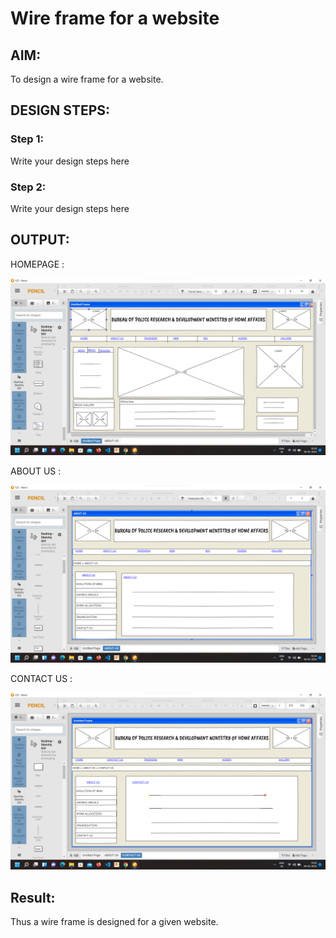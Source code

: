 # Wire frame for a website

## AIM:
To design a wire frame for a website.

## DESIGN STEPS:

### Step 1:
Write your design steps here 

### Step 2:
Write your design steps here

## OUTPUT:

HOMEPAGE :

![](op1.png)

ABOUT US :

![](OP2.png)

CONTACT US :

![](OP3.png)

## Result:
Thus a wire frame is designed for a given website.
